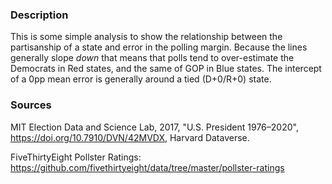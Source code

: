 ### Description
This is some simple analysis to show the relationship between the partisanship of a state and error in the polling margin. Because the lines generally slope _down_ that means that polls tend to over-estimate the Democrats in Red states, and the same of GOP in Blue states. The intercept of a 0pp mean error is generally around a tied (D+0/R+0) state.

### Sources
MIT Election Data and Science Lab, 2017, "U.S. President 1976–2020", https://doi.org/10.7910/DVN/42MVDX, Harvard Dataverse.

FiveThirtyEight Pollster Ratings: https://github.com/fivethirtyeight/data/tree/master/pollster-ratings